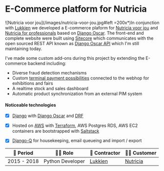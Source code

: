 # E-Commerce platform for Nutricia

![Nutricia voor jou](/images/nutricia-voor-jou.jpg#left =200x*)In conjunction with [Lukkien](http://www.lukkien.nl) we developed a E-commerce plaform for [Nutricia voor jou](https://www.nutriciavoorjou.nl) and [Nutricia for professionals](https://www.nutriciavoorprofessionals.nl/) based on [Django Oscar](https://github.com/django-oscar/django-oscar). The front-end and complete website were built using [Sitecore](https://www.sitecore.com) which communicates with the open sourced REST API known as [Django Oscar API](https://django-oscar-api.readthedocs.io/en/latest/) which I'm still maintaining today.


I've made some custom add-ons during this project by extending the E-commerce backend including:
- Diverse fraud detection mechanisms
- Custom [terminal payment possibilities](https://payplaza.com/nutricia-implements-point2pay/) connected to the webhop for exhibitions and fairs
- A realtime stock and sales dashboard
- Automatic product synchronization from an external PIM system


#### Noticeable technologies
- [x] [Django](https://www.djangoproject.com/) with [Django Oscar](https://github.com/django-oscar/django-oscar) and [DRF](https://www.django-rest-framework.org/)
- [x] Hosted on [AWS](https://aws.amazon.com/) with [Terraform](https://www.terraform.io/), AWS Postgres RDS, AWS EC2 containers are bootstrapped with [Saltstack](https://www.saltstack.com/)
- [x] [Django-Q](https://django-q.readthedocs.io/en/latest/) for housekeeping, email queueing and import / export


| :calendar: Period  | :man_technologist: Role | :office: Contractor                   | :man_office_worker: Customer               |
| ------------------ | ----------------------- | ------------------------------------- | ------------------------------------------ |
| 2015 - 2018        | Python Developer        | [Lukkien](https://www.lukkien.com/)   | [Nutricia](https://www.nutriciavoorjou.nl) |


